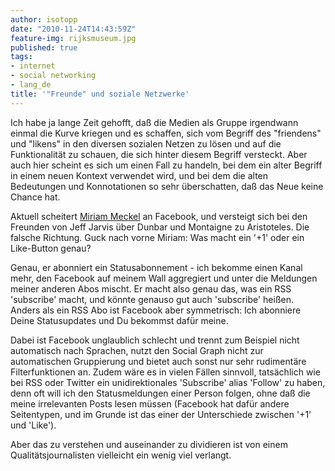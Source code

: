 ```yaml
---
author: isotopp
date: "2010-11-24T14:43:59Z"
feature-img: rijksmuseum.jpg
published: true
tags:
- internet
- social networking
- lang_de
title: '"Freunde" und soziale Netzwerke'
---
```

Ich habe ja lange Zeit gehofft, daß die Medien als Gruppe irgendwann einmal
die Kurve kriegen und es schaffen, sich vom Begriff des "friendens" und
"likens" in den diversen sozialen Netzen zu lösen und auf die Funktionalität
zu schauen, die sich hinter diesem Begriff versteckt. Aber auch hier scheint
es sich um einen Fall zu handeln, bei dem ein alter Begriff in einem neuen
Kontext verwendet wird, und bei dem die alten Bedeutungen und Konnotationen
so sehr überschatten, daß das Neue keine Chance hat.

Aktuell scheitert
[Miriam Meckel](http://www.miriammeckel.de/2010/11/18/wahre-freundschaft/)
an Facebook, und versteigt sich bei den Freunden von Jeff Jarvis über Dunbar
und Montaigne zu Aristoteles. Die falsche Richtung. Guck nach vorne Miriam:
Was macht ein '+1' oder ein Like-Button genau?

Genau, er abonniert ein Statusabonnement - ich bekomme einen Kanal mehr, den
Facebook auf meinem Wall aggregiert und unter die Meldungen meiner anderen
Abos mischt. Er macht also genau das, was ein RSS 'subscribe' macht, und
könnte genauso gut auch 'subscribe' heißen. Anders als ein RSS Abo ist
Facebook aber symmetrisch: Ich abonniere Deine Statusupdates und Du bekommst
dafür meine.

Dabei ist Facebook unglaublich schlecht und trennt zum Beispiel nicht
automatisch nach Sprachen, nutzt den Social Graph nicht zur automatischen
Gruppierung und bietet auch sonst nur sehr rudimentäre Filterfunktionen an.
Zudem wäre es in vielen Fällen sinnvoll, tatsächlich wie bei RSS oder
Twitter ein unidirektionales 'Subscribe' alias 'Follow' zu haben, denn oft
will ich den Statusmeldungen einer Person folgen, ohne daß die meine
irrelevanten Posts lesen müssen (Facebook hat dafür andere Seitentypen, und
im Grunde ist das einer der Unterschiede zwischen '+1' und 'Like').

Aber das zu verstehen und auseinander zu dividieren ist von einem
Qualitätsjournalisten vielleicht ein wenig viel verlangt.
